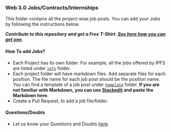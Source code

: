 ### Web 3.0 Jobs/Contracts/Internships

This folder contains all the project-wise job posts. You can add your Jobs by following the instructions below. 

***Contribute to this repository and get a Free T-Shirt. [See here how you can get one](https://hacktoberfest.digitalocean.com/faq#general).***

#### How To add Jobs?

- Each Project has its own folder. For example, all the jobs offered by IPFS are listed under [`ipfs`](./ipfs) folder.
- Each project folder will have markdown files. Add separate files for each position. The file name for each job post should be the position name. You can find a template of a job post under [`template`](./template) folder.
**If you are not familiar with Markdown, you can use [Stackedit](https://stackedit.io/app#) and paste the Markdown here.** 
- Create a Pull Request, to add a job file/folder.

#### Questions/Doubts
- Let us know your Questions and Doubts [here](https://github.com/simpleaswater/resources/issues/new).